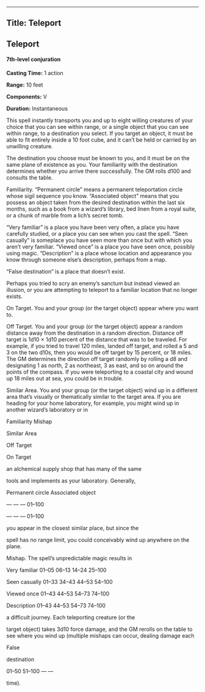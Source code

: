 -------------------------
Title: Teleport
-------------------------

## Teleport

#### 7th-level conjuration


**Casting Time:** 1 action 

**Range:** 10 feet 

**Components:** V 

**Duration:** Instantaneous


This spell instantly transports you and up to eight willing creatures of
your choice that you can see within range, or a single object that you
can see within range, to a destination you select. If you target an
object, it must be able to fit entirely inside a 10 foot cube, and it
can’t be held or carried by an unwilling creature.

The destination you choose must be known to you, and it must be on the
same plane of existence as you. Your familiarity with the destination
determines whether you arrive there successfully. The GM rolls d100 and
consults the table.


Familiarity. “Permanent circle” means a permanent
teleportation circle whose sigil sequence you know. “Associated object”
means that you possess an object taken from the desired destination
within the last six months, such as a book from a wizard’s library, bed
linen from a royal suite, or a chunk of marble from a lich’s secret
tomb.

“Very familiar” is a place you have been very often, a place you have
carefully studied, or a place you can see when you cast the spell. “Seen
casually” is someplace you have seen more than once but with which you
aren’t very familiar. “Viewed once” is a place you have seen once,
possibly using magic. “Description” is a place whose location and
appearance you know through someone else’s description, perhaps from a
map.

“False destination” is a place that doesn’t exist.

Perhaps you tried to scry an enemy’s sanctum but instead viewed an
illusion, or you are attempting to teleport to a familiar location that
no longer exists.

On Target. You and your group (or the target object)
appear where you want to.

Off Target. You and your group (or the target object)
appear a random distance away from the destination in a random
direction. Distance off target is 1d10 × 1d10 percent of the distance
that was to be traveled. For example, if you tried to travel 120 miles,
landed off target, and rolled a 5 and 3 on the two d10s, then you would
be off target by 15 percent, or 18 miles. The GM determines the
direction off target randomly by rolling a d8 and designating 1 as
north, 2 as northeast, 3 as east, and so on around the points of the
compass. If you were teleporting to a coastal city and wound up 18 miles
out at sea, you could be in trouble.

Similar Area. You and your group (or the target object)
wind up in a different area that’s visually or thematically similar to
the target area. If you are heading for your home laboratory, for
example, you might wind up in another wizard’s laboratory or in


Familiarity Mishap

Similar Area

Off Target

On Target

an alchemical supply shop that has many of the same

tools and implements as your laboratory. Generally,

Permanent circle Associated object

— — — 01–100


— — — 01–100

you appear in the closest similar place, but since the

spell has no range limit, you could conceivably wind up anywhere on the
plane.

Mishap. The spell’s unpredictable magic results
in

Very familiar 01–05 06–13 14–24 25–100

Seen casually 01–33 34–43 44–53 54–100

Viewed once 01–43 44–53 54–73 74–100

Description 01–43 44–53 54–73 74–100

a difficult journey. Each teleporting creature (or the

target object) takes 3d10 force damage, and the GM rerolls on the table
to see where you wind up (multiple mishaps can occur, dealing damage
each

False

destination

01–50 51–100 — —

time).

